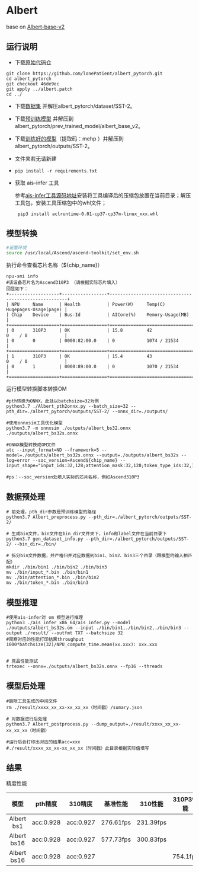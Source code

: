 # Albert

base on [Albert-base-v2](https://github.com/lonePatient/albert_pytorch)

## 运行说明
- 下载[原始代码仓](https://github.com/lonePatient/albert_pytorch)
```
git clone https://github.com/lonePatient/albert_pytorch.git
cd albert_pytorch
git checkout 46de9ec
git apply ../albert.patch
cd ../
```
- 下载[数据集](https://dl.fbaipublicfiles.com/glue/data/SST-2.zip) 并解压albert_pytorch/dataset/SST-2。

- 下载[预训练模型](https://drive.google.com/open?id=1byZQmWDgyhrLpj8oXtxBG6AA52c8IHE- ) 并解压到albert_pytorch/prev_trained_model/albert_base_v2。

- 下载[训练好的模型](https://pan.baidu.com/s/1G5QSVnr2c1eZkDBo1W-uRA )（提取码：mehp ）并解压到albert_pytorch/outputs/SST-2。

- 文件夹若无请新建

- `pip install -r requirements.txt`

- 获取 ais-infer 工具

  参考[ais-infer工具源码地址](https://gitee.com/ascend/tools/tree/master/ais-bench_workload/tool/ais_infer)安装将工具编译后的压缩包放置在当前目录；解压工具包，安装工具压缩包中的whl文件；

  ```
   pip3 install aclruntime-0.01-cp37-cp37m-linux_xxx.whl
  ```

## 模型转换

```bash
#设置环境
source /usr/local/Ascend/ascend-toolkit/set_env.sh
```
执行命令查看芯片名称（$\{chip\_name\}）

```
npu-smi info
#该设备芯片名为Ascend310P3 （请根据实际芯片填入）
回显如下：
+-------------------+-----------------+------------------------------------------------------+
| NPU     Name      | Health          | Power(W)     Temp(C)           Hugepages-Usage(page) |
| Chip    Device    | Bus-Id          | AICore(%)    Memory-Usage(MB)                        |
+===================+=================+======================================================+
| 0       310P3     | OK              | 15.8         42                0    / 0              |
| 0       0         | 0000:82:00.0    | 0            1074 / 21534                            |
+===================+=================+======================================================+
| 1       310P3     | OK              | 15.4         43                0    / 0              |
| 0       1         | 0000:89:00.0    | 0            1070 / 21534                            |
+===================+=================+======================================================+
```

运行模型转换脚本转换OM

```shell
#pth转换为ONNX，此处以batchsize=32为例
python3.7 ./Albert_pth2onnx.py --batch_size=32 --pth_dir=./albert_pytorch/outputs/SST-2/ --onnx_dir=./outputs/

#使用onnxsim工具优化模型
python3.7 -m onnxsim ./outputs/albert_bs32.onnx ./outputs/albert_bs32s.onnx

#ONNX模型转换成OM文件
atc --input_format=ND --framework=5 --model=./outputs/albert_bs32s.onnx --output=./outputs/albert_bs32s --log=error --soc_version=Ascend${chip_name} --input_shape="input_ids:32,128;attention_mask:32,128;token_type_ids:32,128"

#ps：--soc_version处填入实际的芯片名称，例如Ascend310P3
```



## 数据预处理

```shell
# 前处理，pth_dir参数是预训练模型的路径
python3.7 Albert_preprocess.py --pth_dir=./albert_pytorch/outputs/SST-2/

# 生成bin文件，bin文件在bin_dir文件夹下，info和label文件在当前目录下
python3.7 gen_dataset_info.py --pth_dir=./albert_pytorch/outputs/SST-2/ --bin_dir=./bin/

# 拆分bin文件数据，并严格归并对应数据到bin1、bin2、bin3三个目录（跟模型的输入相匹配）
mkdir ./bin/bin1 ./bin/bin2 ./bin/bin3
mv ./bin/input_*.bin ./bin/bin1
mv ./bin/attention_*.bin ./bin/bin2
mv ./bin/token_*.bin ./bin/bin3
```



## 模型推理

```shell
#使用ais-infer对 om 模型进行推理
python3 ./ais_infer_x86_64/ais_infer.py --model ./outputs/albert_bs32s.om --input ./bin/bin1,./bin/bin2,./bin/bin3 --output ./result/ --outfmt TXT --batchsize 32
#观察对应的性能打印结果throughput 1000*batchsize(32)/NPU_compute_time.mean(xx.xxx): xxx.xxx


# 竞品性能测试
trtexec --onnx=./outputs/albert_bs32s.onnx --fp16 --threads
```



## 模型后处理

```shell
#删除工具生成的中间文件
rm ./result/xxxx_xx_xx-xx_xx_xx（时间戳）/sumary.json

# 对数据进行后处理
python3.7 Albert_postprocess.py --dump_output=./result/xxxx_xx_xx-xx_xx_xx（时间戳）

#运行后会打印出对应的结果acc=xxx
#./result/xxxx_xx_xx-xx_xx_xx（时间戳）此目录根据实际值填写
```



## 结果

精度性能

| 模型      | pth精度  | 310精度  | 基准性能    | 310性能    | 310P3性能 |
| :------: | :------: | :------: | :------:  | :------:  | :------:  |
| Albert bs1  | acc:0.928 | acc:0.927  |  276.61fps | 231.39fps |  |
| Albert bs16 | acc:0.928  | acc:0.927 | 577.73fps | 300.83fps |  |
| Albert bs16 | acc:0.928 | acc:0.927 |  |  | 754.1fps |

